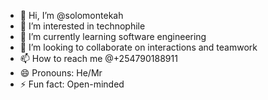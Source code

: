 - 👋 Hi, I’m @solomontekah
- 👀 I’m interested in technophile
- 🌱 I’m currently learning software engineering
- 💞️ I’m looking to collaborate on interactions and teamwork
- 📫 How to reach me @+254790188911
- 😄 Pronouns: He/Mr
- ⚡ Fun fact: Open-minded

<!---
solomontekah/solomontekah is a ✨ special ✨ repository because its `README.md` (this file) appears on your GitHub profile.
You can click the Preview link to take a look at your changes.
--->
